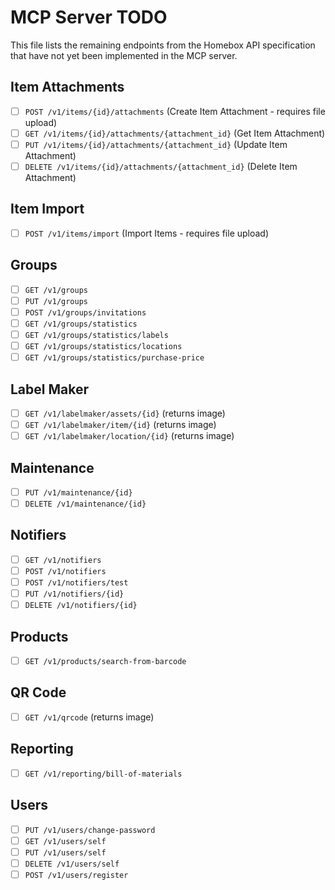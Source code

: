 # MCP Server TODO

This file lists the remaining endpoints from the Homebox API specification that have not yet been implemented in the MCP server.

## Item Attachments
- [ ] `POST /v1/items/{id}/attachments` (Create Item Attachment - requires file upload)
- [ ] `GET /v1/items/{id}/attachments/{attachment_id}` (Get Item Attachment)
- [ ] `PUT /v1/items/{id}/attachments/{attachment_id}` (Update Item Attachment)
- [ ] `DELETE /v1/items/{id}/attachments/{attachment_id}` (Delete Item Attachment)

## Item Import
- [ ] `POST /v1/items/import` (Import Items - requires file upload)

## Groups
- [ ] `GET /v1/groups`
- [ ] `PUT /v1/groups`
- [ ] `POST /v1/groups/invitations`
- [ ] `GET /v1/groups/statistics`
- [ ] `GET /v1/groups/statistics/labels`
- [ ] `GET /v1/groups/statistics/locations`
- [ ] `GET /v1/groups/statistics/purchase-price`

## Label Maker
- [ ] `GET /v1/labelmaker/assets/{id}` (returns image)
- [ ] `GET /v1/labelmaker/item/{id}` (returns image)
- [ ] `GET /v1/labelmaker/location/{id}` (returns image)

## Maintenance
- [ ] `PUT /v1/maintenance/{id}`
- [ ] `DELETE /v1/maintenance/{id}`

## Notifiers
- [ ] `GET /v1/notifiers`
- [ ] `POST /v1/notifiers`
- [ ] `POST /v1/notifiers/test`
- [ ] `PUT /v1/notifiers/{id}`
- [ ] `DELETE /v1/notifiers/{id}`

## Products
- [ ] `GET /v1/products/search-from-barcode`

## QR Code
- [ ] `GET /v1/qrcode` (returns image)

## Reporting
- [ ] `GET /v1/reporting/bill-of-materials`

## Users
- [ ] `PUT /v1/users/change-password`
- [ ] `GET /v1/users/self`
- [ ] `PUT /v1/users/self`
- [ ] `DELETE /v1/users/self`
- [ ] `POST /v1/users/register`
